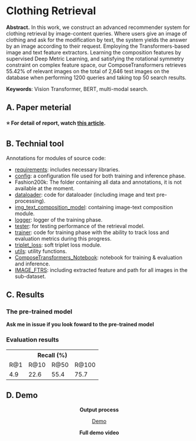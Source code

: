 # Clothing Retrieval

**Abstract.** 
In this work, we construct an advanced recommender system for clothing retrieval by image-content queries. Where users give an image of clothing and ask for the modification by text, the system yields the answer by an image according to their request. Employing the Transformers-based image and text feature extractors. Learning the composition features by supervised Deep Metric Learning, and satisfying the rotational symmetry constraint on complex feature space, our ComposeTransformers retrieves 55.42% of relevant images on the total of 2,646 test images on the database when performing 1200 queries and taking top 50 search results.

**Keywords**: Vision Transformer, BERT, multi-modal search.



## A. Paper meterial

#### ⭐ For detail of report, watch [this article](https://github.com/hoangtv2000/Clothing_MMRetrieval/blob/main/retrieval.pdf).


## B. Technial tool

Annotations for modules of source code:
+ [requirements](https://github.com/hoangtv2000/Clothing_MMRetrieval/tree/main/requirements.txt): includes necessary libraries.
+ [config](https://github.com/hoangtv2000/Clothing_MMRetrieval/tree/main/config): a configuration file used for both training and inference phase.
+ Fashion200k: The folder containing all data and annotations, it is not available at the moment.
+ [dataloader](https://github.com/hoangtv2000/Clothing_MMRetrieval/tree/main/dataloader): code for dataloader (including image and text pre-processing).
+ [img_text_composition_model](https://github.com/hoangtv2000/Clothing_MMRetrieval/tree/main/img_text_composition_model): containing image-text composition module.
+ [logger](https://github.com/hoangtv2000/Clothing_MMRetrieval/tree/main/logger): logger of the training phase.
+ [tester](https://github.com/hoangtv2000/Clothing_MMRetrieval/tree/main/tester): for testing performance of the retrieval model.
+ [trainer](https://github.com/hoangtv2000/Clothing_MMRetrieval/tree/main/trainer): code for training phase with the ability to track loss and evaluation metrics during this progress.
+ [triplet_loss](https://github.com/hoangtv2000/Clothing_MMRetrieval/tree/main/triplet_loss): soft triplet loss module.
+ [utils](https://github.com/hoangtv2000/Clothing_MMRetrieval/tree/main/utils): utility functions.
+ [ComposeTransformers_Notebook](https://github.com/hoangtv2000/Clothing_MMRetrieval/blob/main/ComposeTransformers_Notebook.ipynb): notebook for training & evaluation and inference.
+ [IMAGE_FTRS](https://github.com/hoangtv2000/Clothing_MMRetrieval/blob/main/IMAGE_FTRS.npz): including extracted feature and path for all images in the sub-dataset.


## C. Results
### The pre-trained model
**Ask me in issue if you look foward to the pre-trained model**

### Evaluation results

<div class="tg-wrap"><table class="tg">
  <tr>
    <th class="tg-7btt" colspan="4">Recall (%) </th>
  </tr>
  <tr>
    <td class="tg-7btt">R@1</td>
    <td class="tg-7btt">R@10</td>
    <td class="tg-7btt">R@50</td>
    <td class="tg-7btt">R@100</td>
  </tr>
  <tr>
    <td class="tg-c3ow">4.9</td>
    <td class="tg-c3ow">22.6</td>
    <td class="tg-c3ow">55.4</td>
    <td class="tg-c3ow">75.7</td>
  </tr>
</table></div>


## D. Demo

<div align='center'>
<b>Output process</b>
</div>

<div align='center'>
	
<a link href ='https://user-images.githubusercontent.com/58163069/154830995-0d26c5c0-e877-483f-b2db-78d0bd061628.mp4'>Demo </a>

</div>

<div align='center'>
<b> Full demo video </b>	
</div>
